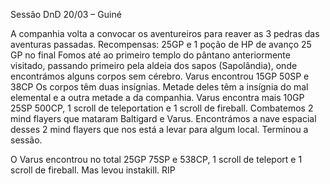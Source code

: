 Sessão DnD 20/03 – Guiné

A companhia volta a convocar os aventureiros para reaver as 3 pedras das aventuras passadas.
Recompensas:
25GP e 1 poção de HP de avanço
25 GP no final
Fomos até ao primeiro templo do pântano anteriormente visitado, passando primeiro pela aldeia dos sapos (Sapolândia), onde encontrámos alguns corpos sem cérebro.
Varus encontrou 15GP 50SP e 38CP
Os corpos têm duas insígnias. Metade deles têm a insígnia do mal elemental e a outra metade a da companhia.
Varus encontra mais 10GP 25SP 500CP, 1 scroll de teleportation e 1 scroll de fireball.
Combatemos 2 mind flayers que mataram Baltigard e Varus.
Encontrámos a nave espacial desses 2 mind flayers que nos está a levar para algum local.
Terminou a sessão.

O Varus encontrou no total 25GP 75SP e 538CP, 1 scroll de teleport e 1 scroll de fireball. Mas levou instakill. RIP